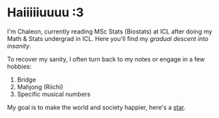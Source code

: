 # Haiiiiiuuuu :3

I'm Chaleon, currently reading MSc Stats (Biostats) at ICL after doing my Math & Stats undergrad in ICL. Here you'll find my _gradual descent into insanity_.

To recover my sanity, I often turn back to my notes or engage in a few hobbies:
1. Bridge
2. Mahjong (Riichi)
3. Specific musical numbers

My goal is to make the world and society happier, here's a [star](https://www.youtube.com/watch?v=dQw4w9WgXcQ).




<!--
**Noelahc/Noelahc** is a ✨ _special_ ✨ repository because its `README.md` (this file) appears on your GitHub profile.

Here are some ideas to get you started:

- 🔭 I’m currently working on ...
- 🌱 I’m currently learning ...
- 👯 I’m looking to collaborate on ...
- 🤔 I’m looking for help with ...
- 💬 Ask me about ...
- 📫 How to reach me: ...
- 😄 Pronouns: ...
- ⚡ Fun fact: ...
-->
